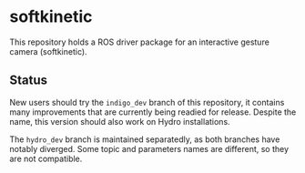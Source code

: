 softkinetic
===========

This repository holds a ROS driver package for an interactive gesture camera
(softkinetic).


Status
------

New users should try the `indigo_dev` branch of this repository, it contains
many improvements that are currently being readied for release. Despite the
name, this version should also work on Hydro installations.

The `hydro_dev` branch is maintained separatedly, as both branches have notably
diverged. Some topic and parameters names are different, so they are not compatible.
